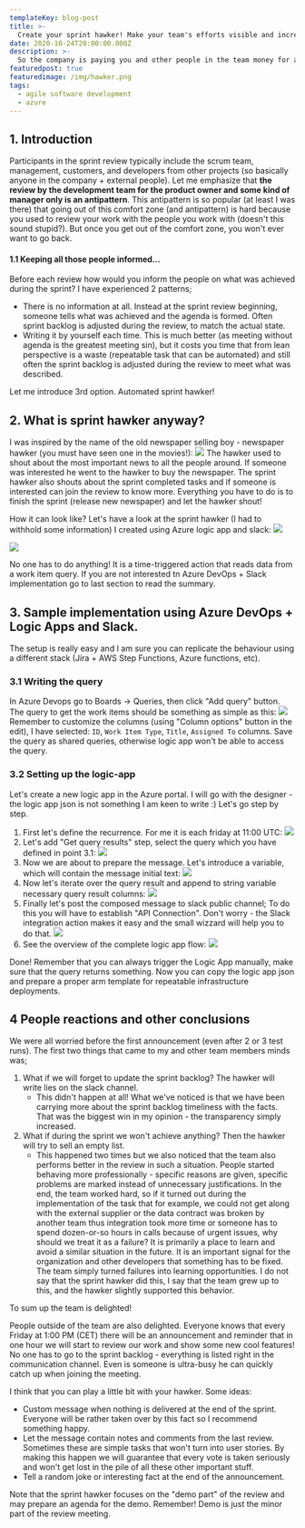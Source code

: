 ```yaml
---
templateKey: blog-post
title: >-
  Create your sprint hawker! Make your team's efforts visible and increase transparency.
date: 2020-10-24T20:00:00.000Z
description: >-
  So the company is paying you and other people in the team money for accomplishing certain things... for building products, delivering features, solving problems, doing maintenance. You work hard, so do your peers. What about making the sprint-backlog even more transparent and automate a shout-out of what had been done in the sprint? 
featuredpost: true
featuredimage: /img/hawker.png
tags:
  - agile software development
  - azure
---
```

## 1. Introduction
Participants in the sprint review typically include the scrum team, management, customers, and developers from other projects (so basically anyone in the company + external people). Let me emphasize that **the review by the development team for the product owner and some kind of manager only is an antipattern**. This antipattern is so popular (at least I was there) that going out of this comfort zone (and antipattern) is hard because you used to review your work with the people you work with (doesn't this sound stupid?). But once you get out of the comfort zone, you won't ever want to go back.

#### 1.1 Keeping all those people informed...
Before each review how would you inform the people on what was achieved during the sprint? I have experienced 2 patterns;
- There is no information at all. Instead at the sprint review beginning, someone tells what was achieved and the agenda is formed. Often sprint backlog is adjusted during the review, to match the actual state. 
- Writing it by yourself each time. This is much better (as meeting without agenda is the greatest meeting sin), but it costs you time that from lean perspective is a waste (repeatable task that can be automated) and still often the sprint backlog is adjusted during the review to meet what was described.

Let me introduce 3rd option. Automated sprint hawker!

## 2. What is sprint hawker anyway?
I was inspired by the name of the old newspaper selling boy - newspaper hawker (you must have seen one in the movies!):
![](/img/hawker.png)
The hawker used to shout about the most important news to all the people around. If someone was interested he went to the hawker to buy the newspaper. The sprint hawker also shouts about the sprint completed tasks and if someone is interested can join the review to know more. Everything you have to do is to finish the sprint (release new newspaper) and let the hawker shout!

How it can look like? Let's have a look at the sprint hawker (I had to withhold some information) I created using Azure logic app and slack:
![](/img/hawker1.png)

![](/img/hawker2.png)

No one has to do anything! It is a time-triggered action that reads data from a work item query. If you are not interested tn Azure DevOps + Slack implementation go to last section to read the summary.

## 3. Sample implementation using Azure DevOps + Logic Apps and Slack. 
The setup is really easy and I am sure you can replicate the behaviour using a different stack (Jira + AWS Step Functions, Azure functions, etc).

### 3.1 Writing the query
In Azure Devops go to Boards -> Queries, then click "Add query" button. The query to get the work items should be something as simple as this:
![](/img/azdev_query.png)
Remember to customize the columns (using "Column options" button in the edit), I have selected: `ID`, `Work Item Type`, `Title`, `Assigned To` columns. Save the query as shared queries, otherwise logic app won't be able to access the query.

### 3.2 Setting up the logic-app
Let's create a new logic app in the Azure portal. I will go with the designer - the logic app json is not something I am keen to write :) Let's go step by step.
1. First let's define the recurrence. For me it is each friday at 11:00 UTC:
![](/img/hawker_app1.png)
2. Let's add "Get query results" step, select the query which you have defined in point 3.1:
![](/img/hawker_app2.png)
3. Now we are about to prepare the message. Let's introduce a variable, which will contain the message initial text:
![](/img/hawker_app3.png)
4. Now let's iterate over the query result and append to string variable necessary query result columns:
![](/img/hawker_app5.png)
5. Finally let's post the composed message to slack public channel; To do this you will have to establish "API Connection". Don't worry - the Slack integration action makes it easy and the small wizzard will help you to do that. 
![](/img/hawker_app6.png)
6. See the overview of the complete logic app flow: 
![](/img/hawker_app_all.png)

Done! Remember that you can always trigger the Logic App manually, make sure that the query returns something. Now you can copy the logic app json and prepare a proper arm template for repeatable infrastructure deployments.

## 4 People reactions and other conclusions
We were all worried before the first announcement (even after 2 or 3 test runs). The first two things that came to my and other team members minds was;
1. What if we will forget to update the sprint backlog? The hawker will write lies on the slack channel.
    * This didn't happen at all! What we've noticed is that we have been carrying more about the sprint backlog timeliness with the facts. That was the biggest win in my opinion - the transparency simply increased.
2. What if during the sprint we won't achieve anything? Then the hawker will try to sell an empty list.
    * This happened two times but we also noticed that the team also performs better in the review in such a situation. People started behaving more professionally - specific reasons are given, specific problems are marked instead of unnecessary justifications. In the end, the team worked hard, so if it turned out during the implementation of the task that for example, we could not get along with the external supplier or the data contract was broken by another team thus integration took more time or someone has to spend dozen-or-so hours in calls because of urgent issues, why should we treat it as a failure? It is primarily a place to learn and avoid a similar situation in the future. It is an important signal for the organization and other developers that something has to be fixed. The team simply turned failures into learning opportunities. I do not say that the sprint hawker did this, I say that the team grew up to this, and the hawker slightly supported this behavior. 

To sum up the team is delighted!

People outside of the team are also delighted. Everyone knows that every Friday at 1:00 PM (CET) there will be an announcement and reminder that in one hour we will start to review our work and show some new cool features! No one has to go to the sprint backlog - everything is listed right in the communication channel. Even is someone is ultra-busy he can quickly catch up when joining the meeting.

I think that you can play a little bit with your hawker. Some ideas:
* Custom message when nothing is delivered at the end of the sprint. Everyone will be rather taken over by this fact so I recommend something happy.
* Let the message contain notes and comments from the last review. Sometimes these are simple tasks that won't turn into user stories. By making this happen we will guarantee that every vote is taken seriously and won't get lost in the pile of all these other important stuff.
* Tell a random joke or interesting fact at the end of the announcement.

Note that the sprint hawker focuses on the "demo part" of the review and may prepare an agenda for the demo. Remember! Demo is just the minor part of the review meeting.

